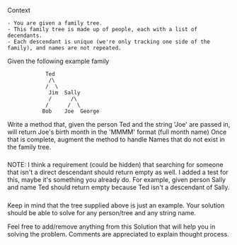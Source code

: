 Context

	- You are given a family tree.  
	- This family tree is made up of people, each with a list of decendants.   
	- Each descendant is unique (we're only tracking one side of the family), and names are not repeated.
	
Given the following example family

				Ted
				 /\
				/  \
			     Jim  Sally
			     /      /\
			    /      /  \
		       Bob    Joe  George

Write a method that, given the person Ted and the string 'Joe' are passed in, will return Joe's birth month in the 'MMMM' format (full month name) 
Once that is complete, augment the method to handle Names that do not exist in the family tree.

#####
NOTE: I think a requirement (could be hidden) that searching for someone that isn't a direct descendant should return empty as well. I added a test for this, maybe it's something you already do. For example, given person Sally and name Ted should return empty because Ted isn't a descendant of Sally.
#####

Keep in mind that the tree supplied above is just an example.  Your solution should be able to solve for any person/tree and any string name.

Feel free to add/remove anything from this Solution that will help you in solving the problem.  Comments are appreciated to explain thought process.
